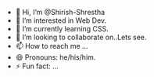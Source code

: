 - 👋 Hi, I’m @Shirish-Shrestha
- 👀 I’m interested in Web Dev.
- 🌱 I’m currently learning CSS.
- 💞️ I’m looking to collaborate on..Lets see.
- 📫 How to reach me ...
- 😄 Pronouns: he/his/him.
- ⚡ Fun fact: ...

<!---
Shirish-Shrestha/Shirish-Shrestha is a ✨ special ✨ repository because its `README.md` (this file) appears on your GitHub profile.
You can click the Preview link to take a look at your changes.
--->
